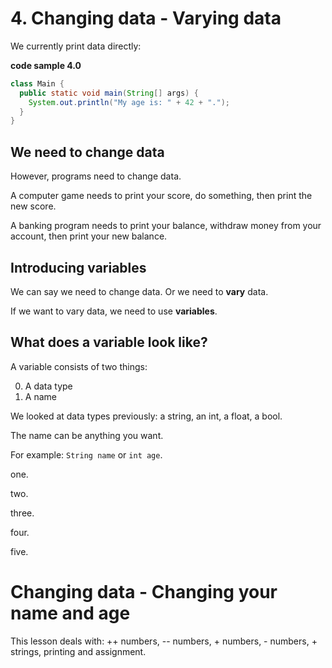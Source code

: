 # 4. Changing data - Varying data

We currently print data directly:

**code sample 4.0**
```java
class Main {
  public static void main(String[] args) {
    System.out.println("My age is: " + 42 + ".");
  }
}
```

## We need to change data

However, programs need to change data.

A computer game needs to print your score, do something, then print the new score.

A banking program needs to print your balance, withdraw money from your account, then print your new balance.

## Introducing variables

We can say we need to change data. Or we need to **vary** data.

If we want to vary data, we need to use **variables**.

## What does a variable look like?

A variable consists of two things:

0. A data type
0. A name

We looked at data types previously: a string, an int, a float, a bool.

The name can be anything you want.

For example: `String name` or `int age`.

one.

two.

three.

four.

five.

# Changing data - Changing your name and age

This lesson deals with: ++ numbers, -- numbers, + numbers, - numbers, + strings, printing and assignment.
